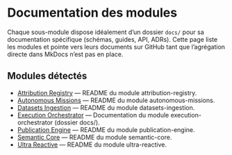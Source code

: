# Documentation des modules

<!-- Generated by scripts/devops/generate_modules_index.py; do not edit manually. -->

Chaque sous-module dispose idéalement d’un dossier `docs/` pour sa documentation spécifique (schémas, guides, API, ADRs).
Cette page liste les modules et pointe vers leurs documents sur GitHub tant que l’agrégation directe dans MkDocs n’est pas en place.

## Modules détectés


- [Attribution Registry](https://github.com/stephanedenis/PaniniFS/blob/HEAD/modules/attribution-registry/README.md) — README du module attribution-registry.
- [Autonomous Missions](https://github.com/stephanedenis/PaniniFS/blob/HEAD/modules/autonomous-missions/README.md) — README du module autonomous-missions.
- [Datasets Ingestion](https://github.com/stephanedenis/PaniniFS/blob/HEAD/modules/datasets-ingestion/README.md) — README du module datasets-ingestion.
- [Execution Orchestrator](https://github.com/stephanedenis/PaniniFS/tree/HEAD/modules/execution-orchestrator/docs) — Documentation du module execution-orchestrator (dossier docs/).
- [Publication Engine](https://github.com/stephanedenis/PaniniFS/blob/HEAD/modules/publication-engine/README.md) — README du module publication-engine.
- [Semantic Core](https://github.com/stephanedenis/PaniniFS/blob/HEAD/modules/semantic-core/README.md) — README du module semantic-core.
- [Ultra Reactive](https://github.com/stephanedenis/PaniniFS/blob/HEAD/modules/ultra-reactive/README.md) — README du module ultra-reactive.

